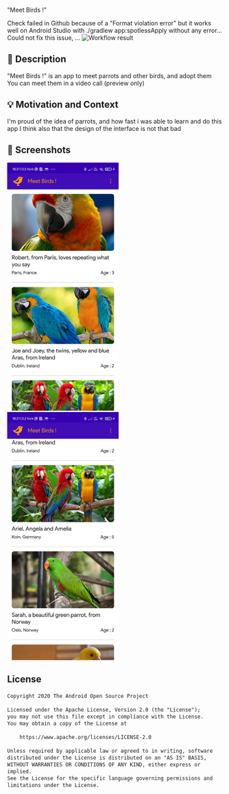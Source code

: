 "Meet Birds !"

<!--- Replace <OWNER> with your Github Username and <REPOSITORY> with the name of your repository. -->
<!--- You can find both of these in the url bar when you open your repository in github. -->
Check failed in Github because of a "Format violation error"
but it works well on Android Studio with ./gradlew app:spotlessApply without any error...
Could not fix this issue, ...
![Workflow result](https://github.com/ElectroInc/meet-birds-app/workflows/Check/badge.svg)


## :scroll: Description
<!--- Describe your app in one or two sentences -->
"Meet Birds !" is an app to meet parrots and other birds, and adopt them
You can meet them in a video call (preview only)

## :bulb: Motivation and Context
<!--- Optionally point readers to interesting parts of your submission. -->
<!--- What are you especially proud of? -->
I'm proud of the idea of parrots, and how fast i was able to learn and do this app
I think also that the design of the interface is not that bad

## :camera_flash: Screenshots
<!-- You can add more screenshots here if you like -->
<img src="/results/screenshot_1.jpg" width="260">&emsp;<img src="/results/screenshot_2.jpg" width="260">

## License
```
Copyright 2020 The Android Open Source Project

Licensed under the Apache License, Version 2.0 (the "License");
you may not use this file except in compliance with the License.
You may obtain a copy of the License at

    https://www.apache.org/licenses/LICENSE-2.0

Unless required by applicable law or agreed to in writing, software
distributed under the License is distributed on an "AS IS" BASIS,
WITHOUT WARRANTIES OR CONDITIONS OF ANY KIND, either express or implied.
See the License for the specific language governing permissions and
limitations under the License.
```
